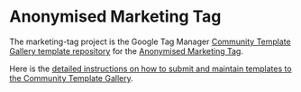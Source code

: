 # Anonymised Marketing Tag

The marketing-tag project is the Google Tag Manager [Community Template Gallery template repository](https://support.google.com/tagmanager/answer/9454109) for the [Anonymised Marketing Tag](https://support.anonymised.io/integrate/marketing-tag).

Here is the [detailed instructions on how to submit and maintain templates to the Community Template Gallery](https://developers.google.com/tag-manager/templates/gallery).
